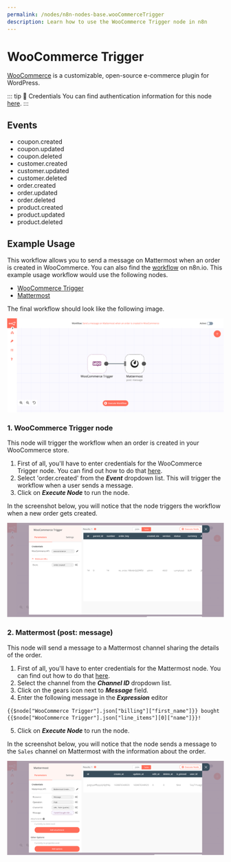 ```yaml
---
permalink: /nodes/n8n-nodes-base.wooCommerceTrigger
description: Learn how to use the WooCommerce Trigger node in n8n
---
```


# WooCommerce Trigger

[WooCommerce](https://woocommerce.com/) is a customizable, open-source e-commerce plugin for WordPress.

::: tip 🔑 Credentials
You can find authentication information for this node [here](../../../credentials/WooCommerce/README.md).
:::

## Events

- coupon.created
- coupon.updated
- coupon.deleted
- customer.created
- customer.updated
- customer.deleted
- order.created
- order.updated
- order.deleted
- product.created
- product.updated
- product.deleted

## Example Usage

This workflow allows you to send a message on Mattermost when an order is created in WooCommerce. You can also find the [workflow](https://n8n.io/workflows/848) on n8n.io. This example usage workflow would use the following nodes.
- [WooCommerce Trigger]()
- [Mattermost](../../nodes/Mattermost/README.md)

The final workflow should look like the following image.

![A workflow with the WooCommerce Trigger node](./workflow.png)

### 1. WooCommerce Trigger node

This node will trigger the workflow when an order is created in your WooCommerce store.

1. First of all, you'll have to enter credentials for the WooCommerce Trigger node. You can find out how to do that [here](../../../credentials/WooCommerce/README.md).
2. Select 'order.created' from the ***Event*** dropdown list. This will trigger the workflow when a user sends a message.
3. Click on ***Execute Node*** to run the node.

In the screenshot below, you will notice that the node triggers the workflow when a new order gets created.

![Using the WooCommerce Trigger node to trigger the workflow](./WooCommerceTrigger_node.png)

### 2. Mattermost (post: message)

This node will send a message to a Mattermost channel sharing the details of the order.

1. First of all, you'll have to enter credentials for the Mattermost node. You can find out how to do that [here](../../../credentials/Mattermost/README.md).
2. Select the channel from the ***Channel ID*** dropdown list.
3. Click on the gears icon next to ***Message*** field.
4. Enter the following message in the ***Expression*** editor
```
{{$node["WooCommerce Trigger"].json["billing"]["first_name"]}} bought {{$node["WooCommerce Trigger"].json["line_items"][0]["name"]}}!
```
5. Click on ***Execute Node*** to run the node.

In the screenshot below, you will notice that the node sends a message to the `Sales` channel on Mattermost with the information about the order.

![Using the Mattermost node to send the information of the order to a channel](./Mattermost_node.png)

